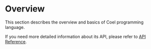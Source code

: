 # Overview

This section describes the overview and basics of Coel programming language.

If you need more detailed information about its API, please refer to
[API Reference](/api-reference).
